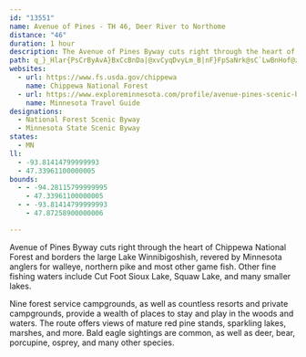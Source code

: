```yaml
---
id: "13551"
name: Avenue of Pines - TH 46, Deer River to Northome
distance: "46"
duration: 1 hour
description: The Avenue of Pines Byway cuts right through the heart of Chippewa National Forest, and borders the large Lake Winnibigoshish, revered by Minnesota anglers for walleye, northern pike and most other game fish.
path: q_}_Hlar{PsCrByAvA}BxCcBnDa|@xvCyqDvyLm_B|nF}FpSaNrk@sC`LwBnHof@z|AoQhj@uJzUiQla@oC`FgBjCiCzCyC|BoIhHm|@hv@kObMeMlJwIjHc@FsFrC{aA~\uKxBeLdB{e@hIyKfCiEnA}E`BkJxDkHrDqNpI}v@po@gHzEsGxC{FrByFrAqIjAygBdMaJbAmDt@cr@hS_Fd@mB?_C[sBe@sAi@mE}BoTuNqFsBqCo@cE_@yDHeCXeG`BsDpBwD`DyGzHis@b{@a`AfjAuFfGaA~AsdEnaFwEtEuKvH_Bz@iCpBgHnHwDdFwy@|qAuBlCmE`EyCjB{B|@yCr@}Eh@aZGaRSaDDuBPkFhAkGjDkCxB}TxSq[nYwFvCgANwGR_CIun@s@yCTeBb@iBz@gBzAwCxDy@~AgOv]e[ro@ksA|yC_DlE}BpBiBbAyJhDiJnDgDzB}BpCqO|UoeAdbBmw@xmAyd@hs@wFnJ}D`IkPp`@aGfL_Td\}s@piAgI|L}EzGwGrHi@~@{s@ny@wD`DaD~BiFlCyDxAqGnA_D\wEFm_@g@qs@j@oELkE~@}WrHiC`@wBJuCE{CSyCk@od@gLwIoAoIWeSzAmx@dE}Fv@wEhAySlH}DdAoBRiBBsBKcBYebA}ZaIyBqHg@ubAkBsPXs~@lC}Fu@kHXiBXaLhCoO|C}DhA{MxCgGp@a`Am@kE@sCVyBl@wDxAgj@hWkxAnp@sARiEDmEY
websites:
  - url: https://www.fs.usda.gov/chippewa
    name: Chippewa National Forest
  - url: https://www.exploreminnesota.com/profile/avenue-pines-scenic-byway/2343
    name: Minnesota Travel Guide
designations:
  - National Forest Scenic Byway
  - Minnesota State Scenic Byway
states:
  - MN
ll:
  - -93.81414799999993
  - 47.33961100000005
bounds:
  - - -94.28115799999995
    - 47.33961100000005
  - - -93.81414799999993
    - 47.87258900000006

---
```


Avenue of Pines Byway cuts right through the heart of Chippewa National Forest and borders the large Lake Winnibigoshish, revered by Minnesota anglers for walleye, northern pike and most other game fish. Other fine fishing waters include Cut Foot Sioux Lake, Squaw Lake, and many smaller lakes.

Nine forest service campgrounds, as well as countless resorts and private campgrounds, provide a wealth of places to stay and play in the woods and waters. The route offers views of mature red pine stands, sparkling lakes, marshes, and more. Bald eagle sightings are common, as well as deer, bear, porcupine, osprey, and many other species.
